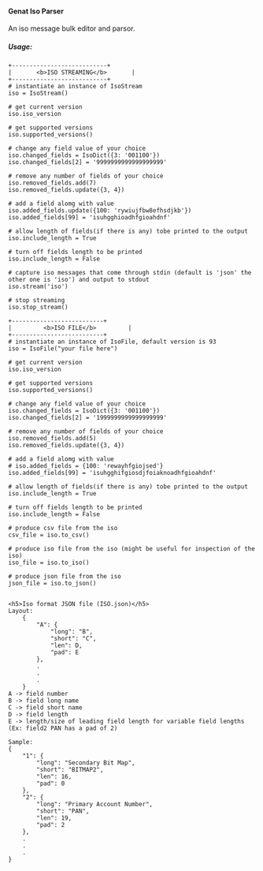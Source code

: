 <h4>Genat Iso Parser</h4>

An iso message bulk editor and parsor.

<h5>Usage:</h5>
    
    +---------------------------+
    |       <b>ISO STREAMING</b>       |
    +---------------------------+
    # instantiate an instance of IsoStream
    iso = IsoStream()
    
    # get current version
    iso.iso_version

    # get supported versions
    iso.supported_versions()

    # change any field value of your choice
    iso.changed_fields = IsoDict({3: '001100'})
    iso.changed_fields[2] = '9999999999999999999'

    # remove any number of fields of your choice
    iso.removed_fields.add(7)
    iso.removed_fields.update({3, 4})

    # add a field alomg with value
    iso.added_fields.update({100: 'rywiujfbw8efhsdjkb'})
    iso.added_fields[99] = 'isuhgghioadhfgioahdnf'

    # allow length of fields(if there is any) tobe printed to the output
    iso.include_length = True

    # turn off fields length to be printed
    iso.include_length = False

    # capture iso messages that come through stdin (default is 'json' the other one is 'iso') and output to stdout
    iso.stream('iso')

    # stop streaming
    iso.stop_stream()

    +--------------------------+
    |         <b>ISO FILE</b>         |
    +--------------------------+
    # instantiate an instance of IsoFile, default version is 93
    iso = IsoFile("your file here")

    # get current version
    iso.iso_version

    # get supported versions
    iso.supported_versions()

    # change any field value of your choice
    iso.changed_fields = IsoDict({3: '001100'})
    iso.changed_fields[2] = '1999999999999999999'

    # remove any number of fields of your choice
    iso.removed_fields.add(5)
    iso.removed_fields.update({3, 4})

    # add a field alomg with value
    # iso.added_fields = {100: 'rewayhfgiojsed'}
    iso.added_fields[99] = 'isuhgghifgiosdjfoiaknoadhfgioahdnf'

    # allow length of fields(if there is any) tobe printed to the output
    iso.include_length = True

    # turn off fields length to be printed
    iso.include_length = False

    # produce csv file from the iso
    csv_file = iso.to_csv()

    # produce iso file from the iso (might be useful for inspection of the iso)
    iso_file = iso.to_iso()

    # produce json file from the iso
    json_file = iso.to_json()

    
	<h5>Iso format JSON file (ISO.json)</h5>
    Layout:
        {
            "A": {
                "long": "B",
                "short": "C",
                "len": D,
                "pad": E
            },
            .
            .
            .
        }
    A -> field number
    B -> field long name
    C -> field short name
    D -> field length
    E -> length/size of leading field length for variable field lengths (Ex: field2 PAN has a pad of 2)

    Sample:
    {
        "1": {
            "long": "Secondary Bit Map",
            "short": "BITMAP2",
            "len": 16,
            "pad": 0
        },
        "2": {
            "long": "Primary Account Number",
            "short": "PAN",
            "len": 19,
            "pad": 2
        },
        .
        .
        .
    }
